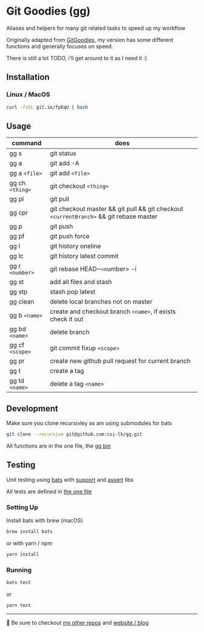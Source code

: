 # Git Goodies (gg)

Aliases and helpers for many git related tasks to speed up my workflow

Originally adapted from [GitGoodies](https://github.com/qw3rtman/gg), my version has some different functions and generally focuses on speed.

There is still a lot TODO, i'll get around to it as I need it :)

## Installation

### Linux / MacOS

```bash
curl -fsSL git.io/fpEqU | bash
```

## Usage

| command         | does                                                                                   |
| --------------- | -------------------------------------------------------------------------------------- |
| gg s            | git status                                                                             |
| gg a            | git add -A                                                                             |
| gg a `<file>`   | git add `<file>`                                                                       |
| gg ch `<thing>` | git checkout `<thing>`                                                                 |
| gg pl           | git pull                                                                               |
| gg cpr          | git checkout master && git pull && git checkout `<currentBranch>` && git rebase master |
| gg p            | git push                                                                               |
| gg pf           | git push force                                                                         |
| gg l            | git history oneline                                                                    |
| gg lc           | git history latest commit                                                              |
| gg r `<number>` | git rebase HEAD~`<n`umber> -i                                                          |
| gg st           | add all files and stash                                                                |
| gg stp          | stash pop latest                                                                       |
| gg clean        | delete local branches not on master                                                    |
| gg b `<name>`   | create and checkout branch `<name>`, if exists check it out                            |
| gg bd `<name>`  | delete branch                                                                          |
| gg cf `<scope>` | git commit fixup `<scope>`                                                             |
| gg pr           | create new github pull request for current branch                                      |
| gg t            | create a tag                                                                           |
| gg td `<name>`  | delete a tag `<name>`                                                                  |

## Development

Make sure you clone recursivley as am using submodules for bats

```bash
git clone --recursive git@github.com:csi-lk/gg.git
```

All functions are in the one file, the [gg bin](./bin/gg)

## Testing

Unit testing using [bats](https://github.com/sstephenson/bats) with [support](https://github.com/ztombol/bats-support) and [assert](https://github.com/ztombol/bats-assert) libs

All tests are defined in [the one file](./test/gg.bats)

### Setting Up

Install bats with brew (macOS)

```bash
brew install bats
```

or with yarn / npm

```bash
yarn install
```

### Running

```bash
bats test
```

or

```bash
yarn test
```

---

🧔 Be sure to checkout [my other repos](https://github.com/csi-lk/) and [website / blog](https://csi.lk)
